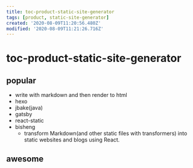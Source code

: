 ```yaml
---
title: toc-product-static-site-generator
tags: [product, static-site-generator]
created: '2020-08-09T11:20:56.480Z'
modified: '2020-08-09T11:21:26.716Z'
---
```


# toc-product-static-site-generator

## popular

- write with markdown and then render to html
- hexo
- jbake(java)
- gatsby
- react-static
- bisheng
  - transform Markdown(and other static files with transformers) into static websites and blogs using React.

## awesome
